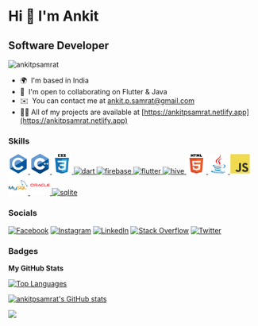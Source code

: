 Hi 👋 I'm Ankit
======================

Software Developer
-----------------

<p align="left"> <img src="https://komarev.com/ghpvc/?username=ankitpsamrat&label=Profile%20views&color=0e75b6&style=flat" alt="ankitpsamrat" /> </p>

* 🌍  I'm based in India
* 🤝  I'm open to collaborating on Flutter & Java
* ✉️  You can contact me at [ankit.p.samrat@gmail.com](mailto:ankit.p.samrat@gmail.com)
* 👨‍💻 All of my projects are available at [https://ankitpsamrat.netlify.app](https://ankitpsamrat.netlify.app)

### Skills

<p align="left"> 
<a href="https://www.cprogramming.com/" target="_blank" rel="noreferrer"> <img src="https://raw.githubusercontent.com/devicons/devicon/master/icons/c/c-original.svg" alt="c" width="40" height="40"/> </a> 
<a href="https://www.w3schools.com/cpp/" target="_blank" rel="noreferrer"> <img src="https://raw.githubusercontent.com/devicons/devicon/master/icons/cplusplus/cplusplus-original.svg" alt="cplusplus" width="40" height="40"/> </a> 
<a href="https://www.w3schools.com/css/" target="_blank" rel="noreferrer"> <img src="https://raw.githubusercontent.com/devicons/devicon/master/icons/css3/css3-original-wordmark.svg" alt="css3" width="40" height="40"/> </a> 
<a href="https://dart.dev" target="_blank" rel="noreferrer"> <img src="https://www.vectorlogo.zone/logos/dartlang/dartlang-icon.svg" alt="dart" width="40" height="40"/> </a> 
<a href="https://firebase.google.com/" target="_blank" rel="noreferrer"> <img src="https://www.vectorlogo.zone/logos/firebase/firebase-icon.svg" alt="firebase" width="40" height="40"/> </a> 
<a href="https://flutter.dev" target="_blank" rel="noreferrer"> <img src="https://www.vectorlogo.zone/logos/flutterio/flutterio-icon.svg" alt="flutter" width="40" height="40"/> </a> 
<a href="https://hive.apache.org/" target="_blank" rel="noreferrer"> <img src="https://www.vectorlogo.zone/logos/apache_hive/apache_hive-icon.svg" alt="hive" width="40" height="40"/> </a> 
<a href="https://www.w3.org/html/" target="_blank" rel="noreferrer"> <img src="https://raw.githubusercontent.com/devicons/devicon/master/icons/html5/html5-original-wordmark.svg" alt="html5" width="40" height="40"/> </a> 
<a href="https://www.java.com" target="_blank" rel="noreferrer"> <img src="https://raw.githubusercontent.com/devicons/devicon/master/icons/java/java-original.svg" alt="java" width="40" height="40"/> </a> 
<a href="https://developer.mozilla.org/en-US/docs/Web/JavaScript" target="_blank" rel="noreferrer"> <img src="https://raw.githubusercontent.com/devicons/devicon/master/icons/javascript/javascript-original.svg" alt="javascript" width="40" height="40"/> </a> 
<a href="https://www.mysql.com/" target="_blank" rel="noreferrer"> <img src="https://raw.githubusercontent.com/devicons/devicon/master/icons/mysql/mysql-original-wordmark.svg" alt="mysql" width="40" height="40"/> </a> 
<a href="https://www.oracle.com/" target="_blank" rel="noreferrer"> <img src="https://raw.githubusercontent.com/devicons/devicon/master/icons/oracle/oracle-original.svg" alt="oracle" width="40" height="40"/> </a> 
<a href="https://www.sqlite.org/" target="_blank" rel="noreferrer"> <img src="https://www.vectorlogo.zone/logos/sqlite/sqlite-icon.svg" alt="sqlite" width="40" height="40"/> </a> </p>              

### Socials

[![Facebook](https://img.shields.io/badge/Facebook-%231877F2.svg?logo=Facebook&logoColor=white)](https://facebook.com/ankitpsamrat) [![Instagram](https://img.shields.io/badge/Instagram-%23E4405F.svg?logo=Instagram&logoColor=white)](https://instagram.com/ankitpsamrat) [![LinkedIn](https://img.shields.io/badge/LinkedIn-%230077B5.svg?logo=linkedin&logoColor=white)](https://linkedin.com/in/ankitpsamrat) [![Stack Overflow](https://img.shields.io/badge/-Stackoverflow-FE7A16?logo=stack-overflow&logoColor=white)](https://stackoverflow.com/users/ankitpsamrat) [![Twitter](https://img.shields.io/badge/Twitter-%231DA1F2.svg?logo=Twitter&logoColor=white)](https://twitter.com/ankitpsamrat) 

### Badges

<b>My GitHub Stats</b>

<a href="https://github.com/ankitpsamrat" align="left"><img src="https://github-readme-stats.vercel.app/api/top-langs/?username=ankitpsamrat&langs_count=10&title_color=22c55e&text_color=ffffff&icon_color=facc15&bg_color=1e3a8a&hide_border=true&locale=en&custom_title=Top%20%Languages" alt="Top Languages" /></a>

<a href="http://www.github.com/ankitpsamrat"><img src="https://github-readme-stats.vercel.app/api?username=ankitpsamrat&show_icons=true&hide=&count_private=true&title_color=22c55e&text_color=ffffff&icon_color=facc15&bg_color=1e3a8a&hide_border=true&show_icons=true" alt="ankitpsamrat's GitHub stats" /></a>

<a href="http://www.github.com/ankitpsamrat"><img src="https://github-readme-streak-stats.herokuapp.com/?user=ankitpsamrat&stroke=ffffff&background=1e3a8a&ring=22c55e&fire=22c55e&currStreakNum=ffffff&currStreakLabel=22c55e&sideNums=ffffff&sideLabels=ffffff&dates=ffffff&hide_border=true" /></a>

###





